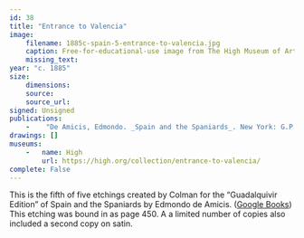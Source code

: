 ```yaml
---
id: 38
title: "Entrance to Valencia"
image:
    filename: 1885c-spain-5-entrance-to-valencia.jpg
    caption: Free-for-educational-use image from The High Museum of Art.
    missing_text:
year: "c. 1885"
size:
    dimensions: 
    source: 
    source_url: 
signed: Unsigned
publications:
    -    "De Amicis, Edmondo. _Spain and the Spaniards_. New York: G.P. Putnam's Sons, 1885."
drawings: []
museums:
    -   name: High
        url: https://high.org/collection/entrance-to-valencia/
complete: False
---
```

This is the fifth of five etchings created by Colman for the “Guadalquivir Edition” of Spain and the Spaniards by Edmondo de Amicis. ([Google Books](https://www.google.com/books/edition/Spain_and_the_Spaniards/W98_AAAAYAAJ)) This etching was bound in as page 450. A a limited number of copies also included a second copy on satin.